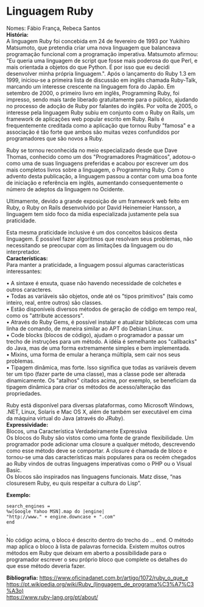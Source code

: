 # Linguagem Ruby
Nomes: Fábio França, Rebeca Santos  
**História:**  
A linguagem Ruby foi concebida em 24 de fevereiro de 1993 por Yukihiro Matsumoto, que pretendia criar uma nova linguagem que balanceava programação funcional com a programação imperativa. Matsumoto afirmou: "Eu queria uma linguagem de script que fosse mais poderosa do que Perl, e mais orientada a objetos do que Python. É por isso que eu decidi desenvolver minha própria linguagem.". 
Após o lançamento do Ruby 1.3 em 1999, iniciou-se a primeira lista de discussão em inglês chamada Ruby-Talk, marcando um interesse crescente na linguagem fora do Japão. Em setembro de 2000, o primeiro livro em inglês, Programming Ruby, foi impresso, sendo mais tarde liberado gratuitamente para o público, ajudando no processo de adoção de Ruby por falantes do inglês. 
Por volta de 2005, o interesse pela linguagem Ruby subiu em conjunto com o Ruby on Rails, um framework de aplicações web popular escrito em Ruby. Rails é frequentemente creditada como a aplicação que tornou Ruby "famosa" e a associação é tão forte que ambos são muitas vezes confundidos por programadores que são novos a Ruby. 

Ruby se tornou reconhecida no meio especializado desde que Dave Thomas, conhecido como um dos "Programadores Pragmáticos", adotou-o como uma de suas linguagens preferidas e acabou por escrever um dos mais completos livros sobre a linguagem, o Programming Ruby. Com o advento desta publicação, a linguagem passou a contar com uma boa fonte de iniciação e referência em inglês, aumentando consequentemente o número de adeptos da linguagem no Ocidente.

Ultimamente, devido a grande exposição de um framework web feito em Ruby, o Ruby on Rails desenvolvido por David Heinemeier Hansson, a linguagem tem sido foco da mídia especializada justamente pela sua praticidade.

Esta mesma praticidade inclusive é um dos conceitos básicos desta linguagem. É possível fazer algoritmos que resolvam seus problemas, não necessitando se preocupar com as limitações da linguagem ou do interpretador.  
**Características:**  
Para manter a praticidade, a linguagem possui algumas características interessantes:  


•	A sintaxe é enxuta, quase não havendo necessidade de colchetes e outros caracteres.  
•	Todas as variáveis são objetos, onde até os "tipos primitivos" (tais como inteiro, real, entre outros) são classes.  
•	Estão disponíveis diversos métodos de geração de código em tempo real, como os "attribute accessors".  
•	Através do Ruby Gems, é possível instalar e atualizar bibliotecas com uma linha de comando, de maneira similar ao APT do Debian Linux.  
•	Code blocks (blocos de código), ajudam o programador a passar um trecho de instruções para um método. A idéia é semelhante aos "callbacks" do Java, mas de uma forma extremamente simples e bem implementada.  
•	Mixins, uma forma de emular a herança múltipla, sem cair nos seus problemas.  
•	Tipagem dinâmica, mas forte. Isso significa que todas as variáveis devem ter um tipo (fazer parte de uma classe), mas a classe pode ser alterada dinamicamente. Os "atalhos" citados acima, por exemplo, se beneficiam da tipagem dinâmica para criar os métodos de acesso/alteração das propriedades.  


Ruby está disponível para diversas plataformas, como Microsoft Windows, .NET, Linux, Solaris e Mac OS X, além de também ser executável em cima da máquina virtual do Java (através do JRuby).  
**Expressividade:**  
Blocos, uma Característica Verdadeiramente Expressiva  
Os blocos do Ruby são vistos como uma fonte de grande flexibilidade. Um programador pode adicionar uma closure a qualquer método, descrevendo como esse método deve se comportar. A closure é chamada de bloco e tornou-se uma das características mais populares para os recém chegados ao Ruby vindos de outras linguagens imperativas como o PHP ou o Visual Basic.  
Os blocos são inspirados nas linguagens funcionais. Matz disse, “nas closuresem Ruby, eu quis respeitar a cultura do Lisp”.  

**Exemplo:**  
 
    search_engines =
    %w[Google Yahoo MSN].map do |engine|
    "http://www." + engine.downcase + ".com"
    end
.      
No código acima, o bloco é descrito dentro do trecho do ... end. O método map aplica o bloco à lista de palavras fornecida. Existem muitos outros métodos em Ruby que deixam em aberto a possibilidade para o programador escrever o seu próprio bloco que complete os detalhes do que esse método deveria fazer.  
  
**Bibliografia:**
https://www.oficinadanet.com.br/artigo/1072/ruby_o_que_e  
https://pt.wikipedia.org/wiki/Ruby_(linguagem_de_programa%C3%A7%C3%A3o)  
https://www.ruby-lang.org/pt/about/  

